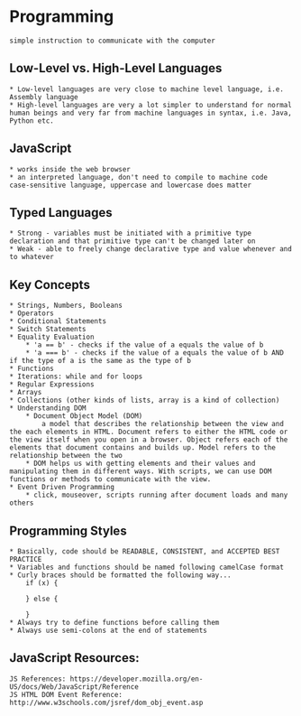 # Programming
    simple instruction to communicate with the computer

## Low-Level vs. High-Level Languages
    * Low-level languages are very close to machine level language, i.e. Assembly language
    * High-level languages are very a lot simpler to understand for normal human beings and very far from machine languages in syntax, i.e. Java, Python etc.

## JavaScript
    * works inside the web browser
    * an interpreted language, don't need to compile to machine code
    case-sensitive language, uppercase and lowercase does matter

## Typed Languages
    * Strong - variables must be initiated with a primitive type declaration and that primitive type can't be changed later on
    * Weak - able to freely change declarative type and value whenever and to whatever

## Key Concepts
    * Strings, Numbers, Booleans
    * Operators
    * Conditional Statements
    * Switch Statements
    * Equality Evaluation
        * 'a == b' - checks if the value of a equals the value of b
        * 'a === b' - checks if the value of a equals the value of b AND if the type of a is the same as the type of b
    * Functions
    * Iterations: while and for loops
    * Regular Expressions
    * Arrays
    * Collections (other kinds of lists, array is a kind of collection)
    * Understanding DOM
        * Document Object Model (DOM)
            a model that describes the relationship between the view and the each elements in HTML. Document refers to either the HTML code or the view itself when you open in a browser. Object refers each of the elements that document contains and builds up. Model refers to the relationship between the two
        * DOM helps us with getting elements and their values and manipulating them in different ways. With scripts, we can use DOM functions or methods to communicate with the view.
    * Event Driven Programming
        * click, mouseover, scripts running after document loads and many others



## Programming Styles
    * Basically, code should be READABLE, CONSISTENT, and ACCEPTED BEST PRACTICE
    * Variables and functions should be named following camelCase format
    * Curly braces should be formatted the following way...
        if (x) {

        } else {

        }
    * Always try to define functions before calling them
    * Always use semi-colons at the end of statements

## JavaScript Resources:
    JS References: https://developer.mozilla.org/en-US/docs/Web/JavaScript/Reference
    JS HTML DOM Event Reference: http://www.w3schools.com/jsref/dom_obj_event.asp
